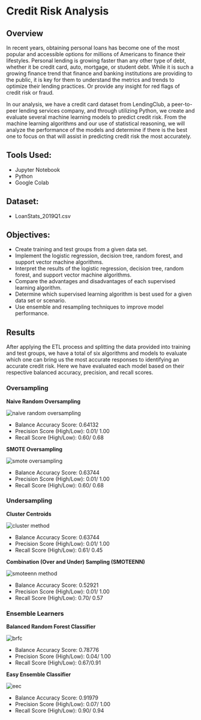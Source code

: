 # Credit Risk Analysis

## Overview 
In recent years, obtaining personal loans has become one of the most popular and accessible options for millions of Americans to finance their lifestyles. Personal lending is growing faster than any other type of debt, whether it be credit card, auto, mortgage, or student debt. While it is such a growing finance trend that finance and banking institutions are providing to the public, it is key for them to understand the metrics and trends to optimize their lending practices. Or provide any insight for red flags of credit risk or fraud. 

In our analysis, we have a credit card dataset from LendingClub, a peer-to-peer lending services company, and through utilizing Python, we create and evaluate several machine learning models to predict credit risk. From the machine learning algorithms and our use of statistical reasoning, we will analyze the performance of the models and determine if there is the best one to focus on that will assist in predicting credit risk the most accurately. 

## Tools Used:
- Jupyter Notebook
- Python
- Google Colab

## Dataset:
- LoanStats_2019Q1.csv

## Objectives:
- Create training and test groups from a given data set.
- Implement the logistic regression, decision tree, random forest, and support vector machine algorithms.
- Interpret the results of the logistic regression, decision tree, random forest, and support vector machine algorithms.
- Compare the advantages and disadvantages of each supervised learning algorithm.
- Determine which supervised learning algorithm is best used for a given data set or scenario.
- Use ensemble and resampling techniques to improve model performance.

## Results
After applying the ETL process and splitting the data provided into training and test groups, we have a total of six algorithms and models to evaluate which one can bring us the most accurate responses to identifying an accurate credit risk. Here we have evaluated each model based on their respective balanced accuracy, precision, and recall scores. 

### Oversampling
**Naive Random Oversampling**

![naive random oversampling](Images/naive_random_oversampling.png)

- Balance Accuracy Score: 0.64132
- Precision Score (High/Low): 0.01/ 1.00
- Recall Score (High/Low): 0.60/ 0.68

**SMOTE Oversampling**

![smote oversampling](Images/smote_oversampling.png)

- Balance Accuracy Score: 0.63744
- Precision Score (High/Low): 0.01/ 1.00
- Recall Score (High/Low): 0.60/ 0.68

### Undersampling
**Cluster Centroids**

![cluster method](Images/cluster_centroids_undersampling.png)

- Balance Accuracy Score: 0.63744
- Precision Score (High/Low): 0.01/ 1.00
- Recall Score (High/Low): 0.61/ 0.45

**Combination (Over and Under) Sampling (SMOTEENN)**

![smoteenn method](Images/smoteenn_undersampling.png)

- Balance Accuracy Score: 0.52921
- Precision Score (High/Low): 0.01/ 1.00
- Recall Score (High/Low): 0.70/ 0.57

### Ensemble Learners
**Balanced Random Forest Classifier**

![brfc](Images/brfc_ensemble.png)

- Balance Accuracy Score: 0.78776
- Precision Score (High/Low): 0.04/ 1.00
- Recall Score (High/Low): 0.67/0.91 

**Easy Ensemble Classifier**

![eec](Images/eec_ensemble.png)

- Balance Accuracy Score: 0.91979
- Precision Score (High/Low): 0.07/ 1.00
- Recall Score (High/Low): 0.90/ 0.94

